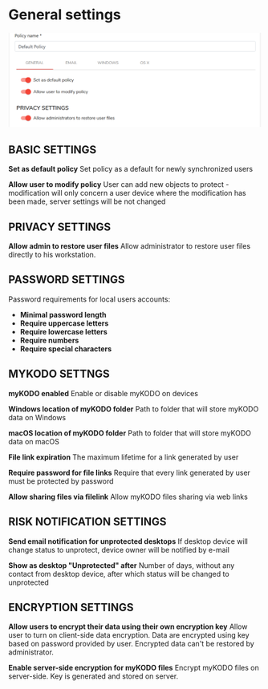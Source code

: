 # General settings

![](../../../.gitbook/assets/policygeneral1.png)

## BASIC SETTINGS <a id="basic-settings"></a>

**Set as default policy** Set policy as a default for newly synchronized users

**Allow user to modify policy** User can add new objects to protect - modification will only concern a user device where the modification has been made, server settings will be not changed

## **PRIVACY SETTINGS** <a id="privacy-settings"></a>

**Allow admin to restore user files** Allow administrator to restore user files directly to his workstation.

## **PASSWORD SETTINGS** <a id="password-settings"></a>

Password requirements for local users accounts:

* **Minimal password length**
* **Require uppercase letters**
* **Require lowercase letters**
* **Require numbers**
* **Require special characters**


## **MYKODO SETTNGS** <a id="mykodo-settngs"></a>

**myKODO enabled** Enable or disable myKODO on devices

**Windows location of myKODO folder** Path to folder that will store myKODO data on Windows

**macOS location of myKODO folder** Path to folder that will store myKODO data on macOS

**File link expiration** The maximum lifetime for a link generated by user

**Require password for file links** Require that every link generated by user must be protected by password

**Allow sharing files via filelink** Allow myKODO files sharing via web links

## **RISK NOTIFICATION SETTINGS** <a id="risk-notification-settings"></a>

**Send email notification for unprotected desktops** If desktop device will change status to unprotect, device owner will be notified by e-mail

**Show as desktop "Unprotected" after** Number of days, without any contact from desktop device, after which status will be changed to unprotected


## ENCRYPTION SETTINGS <a id="encryption-settings"></a>

**Allow users to encrypt their data using their own encryption key** Allow user to turn on client-side data encryption. Data are encrypted using key based on password provided by user. Encrypted data can't be restored by administrator.

**Enable server-side encryption for myKODO files** Encrypt myKODO files on server-side. Key is generated and stored on server.

